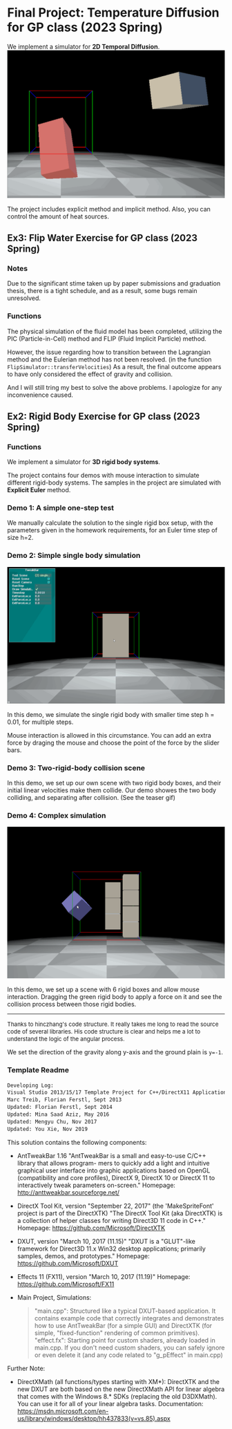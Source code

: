 # Final Project: Temperature Diffusion for GP class (2023 Spring)

We implement a simulator for **2D Temporal Diffusion**. ![](demo.gif)

The project includes explicit method and implicit method. Also, you can control the amount of heat sources.

## Ex3: Flip Water Exercise for GP class (2023 Spring)

### Notes

Due to the significant stime taken up by paper submissions and graduation thesis, there is a tight schedule, and as a result, some bugs remain unresolved.

### Functions

The physical simulation of the fluid model has been completed, utilizing the PIC (Particle-in-Cell) method and FLIP (Fluid Implicit Particle) method.

However, the issue regarding how to transition between the Lagrangian method and the Eulerian method has not been resolved. (in the function `FlipSimulator::transferVelocities`) As a result, the final outcome appears to have only considered the effect of gravity and collision.

And I will still tring my best to solve the above problems. I apologize for any inconvenience caused.

## Ex2: Rigid Body Exercise for GP class (2023 Spring)

### Functions

We implement a simulator for **3D rigid body systems**. 

The project contains four demos with mouse interaction to simulate different rigid-body systems. The samples in the project are simulated with **Explicit Euler** method.

### Demo 1: A simple one-step test

We manually calculate the solution to the single rigid box setup, with the parameters given in the homework requirements, for an Euler time step of size h=2.

### Demo 2: Simple single body simulation

![](demo2.gif)

In this demo, we simulate the single rigid body with smaller time step h = 0.01, for multiple steps. 

Mouse interaction is allowed in this circumstance. You can add an extra force by draging the mouse and choose the point of the force by the slider bars.

### Demo 3: Two-rigid-body collision scene

In this demo, we set up our own scene with two rigid body boxes, and their initial linear velocities make them collide. Our demo showes the two body colliding, and separating after collision. (See the teaser gif)

### Demo 4: Complex simulation

![](demo4.gif)

In this demo, we set up a scene with 6 rigid boxes and allow mouse interaction. Dragging the green rigid body to apply a force on it and see the collision process between those rigid bodies.

---
<font size="2"> Thanks to hinczhang's code structure. It really takes me long to read the source code of several libraries. His code structure is clear and helps me a lot to understand the logic of the angular process. </font>

We set the direction of the gravity along y-axis and the ground plain is `y=-1`.

### Template Readme

``` txt
Developing Log: 
Visual Studio 2013/15/17 Template Project for C++/DirectX11 Application
Marc Treib, Florian Ferstl, Sept 2013 
Updated: Florian Ferstl, Sept 2014 
Updated: Mina Saad Aziz, May 2016 
Updated: Mengyu Chu, Nov 2017    
Updated: You Xie, Nov 2019
```

This solution contains the following components:

 - AntTweakBar 1.16 
   "AntTweakBar is a small and easy-to-use C/C++ library that allows program-
   mers to quickly add a light and intuitive graphical user interface into 
   graphic applications based on OpenGL (compatibility and core profiles), 
   DirectX 9, DirectX 10 or DirectX 11 to interactively tweak parameters 
   on-screen."
   Homepage: http://anttweakbar.sourceforge.net/

 - DirectX Tool Kit, version "September 22, 2017" 
   (the 'MakeSpriteFont' project is part of the DirectXTK)
   "The DirectX Tool Kit (aka DirectXTK) is a collection of helper classes for
   writing Direct3D 11 code in C++."
   Homepage: https://github.com/Microsoft/DirectXTK
 
 - DXUT, version "March 10, 2017 (11.15)"
   "DXUT is a "GLUT"-like framework for Direct3D 11.x Win32 desktop 
   applications; primarily samples, demos, and prototypes."
   Homepage: https://github.com/Microsoft/DXUT

 - Effects 11 (FX11), version "March 10, 2017 (11.19)"
   Homepage: https://github.com/Microsoft/FX11

 - Main Project, Simulations:
   > "main.cpp": Structured like a typical DXUT-based application. It contains
     example code that correctly integrates and demonstrates how to use 
	 AntTweakBar (for a simple GUI) and DirectXTK (for simple, "fixed-function"
	 rendering of common primitives).
   > "effect.fx": Starting point for custom shaders, already loaded in 
     main.cpp. If  you don't need custom shaders, you can safely ignore or even
	 delete it (and any code related to "g_pEffect" in main.cpp)
	 
Further Note:

 - DirectXMath (all functions/types starting with XM*): DirectXTK and the new 
   DXUT are both based on the new DirectXMath API for linear algebra that comes
   with the Windows 8.* SDKs (replacing the old D3DXMath). You can use it for
   all of your linear algebra tasks.
   Documentation: https://msdn.microsoft.com/en-us/library/windows/desktop/hh437833(v=vs.85).aspx

